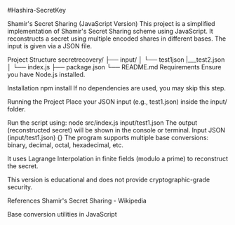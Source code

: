 #Hashira-SecretKey

Shamir's Secret Sharing (JavaScript Version)
This project is a simplified implementation of Shamir's Secret Sharing scheme using JavaScript. It reconstructs a secret using multiple encoded shares in different bases. The input is given via a JSON file.

 Project Structure
secretrecovery/
├── input/
│   └── test1json
    |___test2.json
│   └── index.js
├── package.json
└── README.md
 Requirements
Ensure you have Node.js installed.

Installation
npm install
If no dependencies are used, you may skip this step.

Running the Project
Place your JSON input (e.g., test1.json) inside the input/ folder.

Run the script using:
node src/index.js input/test1.json
The output (reconstructed secret) will be shown in the console or terminal.
Input JSON (input/test1.json)
{}
The program supports multiple base conversions: binary, decimal, octal, hexadecimal, etc.

It uses Lagrange Interpolation in finite fields (modulo a prime) to reconstruct the secret.

This version is educational and does not provide cryptographic-grade security.

References
Shamir's Secret Sharing - Wikipedia

Base conversion utilities in JavaScript
